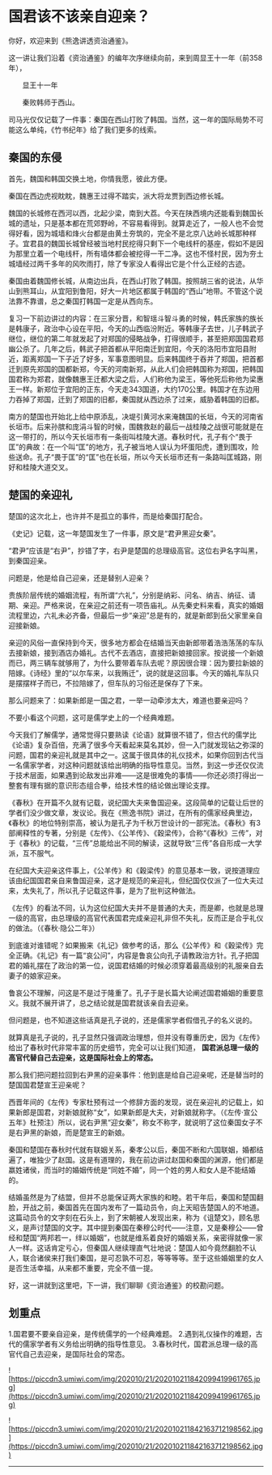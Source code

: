 # 国君该不该亲自迎亲？

你好，欢迎来到《熊逸讲透资治通鉴》。

这一讲让我们沿着《资治通鉴》的编年次序继续向前，来到周显王十一年（前358年），

       显王十一年

       秦败韩师于西山。

司马光仅仅记载了一件事：秦国在西山打败了韩国。当然，这一年的国际局势不可能这么单纯，《竹书纪年》给了我们更多的线索。

## 秦国的东侵

首先，魏国和韩国交换土地，你情我愿，彼此方便。

秦国在西边虎视眈眈，魏惠王过得不踏实，派大将龙贾到西边修长城。

魏国的长城修在西河以西，北起少梁，南到大荔。今天在陕西境内还能看到魏国长城的遗址，只是基本都在荒郊野岭，不容易看得到。就算走近了，一般人也不会觉得好看，因为城墙和烽火台都是由黄土夯筑的，完全不是北京八达岭长城那种样子。宜君县的魏国长城曾经被当地村民挖得只剩下一个电线杆的基座，假如不是因为那里立着一个电线杆，所有墙体都会被挖得一干二净。这也不怪村民，因为夯土城墙经过两千多年的风吹雨打，除了专家没人看得出它是个什么正经的古迹。

秦国由着魏国修长城，从南边出兵，在西山打败了韩国。按照胡三省的说法，从华山到熊耳山，从宜阳到鲁阳，好大一片地区都属于韩国的“西山”地带。不管这个说法靠不靠谱，总之秦国打韩国一定是从西向东。

复习一下前边讲过的内容：在三家分晋，和智瑶斗智斗勇的时候，韩氏家族的族长是韩康子，政治中心设在平阳，今天的山西临汾附近。等韩康子去世，儿子韩武子继位，继位的第二年就发起了对郑国的侵略战争，打得很顺手，甚至把郑国国君郑幽公杀了。几年之后，韩武子把首都从平阳南迁到宜阳，今天的洛阳市宜阳县附近，距离郑国一下子近了好多，军事意图明显。后来韩国终于吞并了郑国，把首都迁到原先郑国的国都新郑，今天的河南新郑，从此人们会把韩国称为郑国，把韩国国君称为郑君，就像魏惠王迁都大梁之后，人们称他为梁王，等他死后称他为梁惠王一样。新郑位于宜阳的正东，今天走343国道，大约170公里。韩国才在东边用力吞掉了郑国，迁到了郑国的旧都，秦国就从西边杀了过来，威胁着韩国的旧都。

南方的楚国也开始北上给中原添乱，决堤引黄河水来淹魏国的长垣，今天的河南省长垣市。后来孙膑和庞涓斗智的时候，围魏救赵的最后一战桂陵之战很可能就是在这一带打的，所以今天长垣市有一条街叫桂陵大道。春秋时代，孔子有个“畏于匡”的典故：在一个叫“匡”的地方，孔子被当地人误认为坏蛋阳虎，遭到围攻，险些送命。孔子“畏于匡”的“匡”也在长垣，所以今天长垣市还有一条路叫匡城路，刚好和桂陵大道交叉。

## 楚国的亲迎礼

楚国的这次北上，也许并不是孤立的事件，而是给秦国打配合。

《史记》记载，这一年楚国发生了一件事，原文是“君尹黑迎女秦”。

“君尹”应该是“右尹”，抄错了字，右尹是楚国的总理级高官。这位右尹名字叫黑，到秦国迎亲。

问题是，他是给自己迎亲，还是替别人迎亲？

贵族阶层传统的婚姻流程，有所谓“六礼”，分别是纳彩、问名、纳吉、纳征、请期、亲迎。严格来说，在亲迎之前还有一项告庙礼。从先秦史料来看，真实的婚姻流程里边，六礼未必齐备，但最后一步“亲迎”总是有的，就是新郎到岳父家里亲自迎接新娘。

亲迎的风俗一直保持到今天，很多地方都会在结婚当天由新郎带着浩浩荡荡的车队去接新娘，接到酒店办婚礼。古代不去酒店，直接把新娘接回家。按说接一个新娘而已，两三辆车就够用了，为什么要带着车队去呢？原因很合理：因为要拉新娘的陪嫁。《诗经》里的“以尔车来，以我贿迁”，说的就是这回事。今天的婚礼车队只是摆摆样子而已，不拉陪嫁了，但车队的习俗还是保存了下来。

那么问题来了：如果新郎是一国之君，一举一动牵涉太大，难道也要亲迎吗？

不要小看这个问题，这可是儒学史上的一个经典难题。

今天我们了解儒学，通常觉得只要熟读《论语》就算很不错了，但古代的儒学比《论语》复杂百倍，充满了很多今天看起来莫名其妙，但一入门就发现钻之弥深的问题，国君的亲迎礼就是其中之一。这属于很具体的礼仪技术，如果你回到古代当一名儒家学者，对这种问题就该给出明确的指导性意见。当然，到这一步还仅仅流于技术层面，如果遇到论敌发出非难——这是很难免的事情——你还必须打得出一整套有理有据的意识形态组合拳，给技术性的结论做出理论支撑。

《春秋》在开篇不久就有记载，说纪国大夫来鲁国迎亲。这段简单的记载让后世的学者们没少做文章，发议论。我在《熊逸书院》讲过，在所有的儒家经典里边，《春秋》的地位特别崇高，被认为是孔子为千秋万世设计的一部宪法。《春秋》有3部阐释性的专著，分别是《左传》、《公羊传》、《穀梁传》，合称“《春秋》三传”，对于《春秋》的记载，“三传”总能给出不同的解读，这就导致“三传”各自形成一大学派，互不服气。

在纪国大夫迎亲这件事上，《公羊传》和《穀梁传》的意见基本一致，说按道理应该由纪国国君亲自来鲁国迎亲，这才是规范的亲迎礼，但纪国仅仅派了一位大夫过来，太失礼了，所以孔子记载这件事，是为了批判这种做法。

《左传》的看法不同，认为这位纪国大夫并不是普通的大夫，而是卿，也就是总理一级的高官，由总理级的高官代表国君完成亲迎礼非但不失礼，反而正是合乎礼仪的做法。（《春秋·隐公二年》）

到底谁对谁错呢？如果搬来《礼记》做参考的话，那么《公羊传》和《穀梁传》完全正确。《礼记》有一篇“哀公问”，内容是鲁哀公向孔子请教政治方针。孔子把国君的婚礼摆在了政治的第一位，说国君结婚的时候必须穿着最高级别的礼服亲自去妻子的娘家迎亲。

鲁哀公不理解，问这是不是过于隆重了。孔子于是长篇大论阐述国君婚姻的重要意义。我就不展开讲了，总之结论就是国君就该亲自去迎亲。

但问题是，也不知道这些话真是孔子说的，还是儒家学者假借孔子的名义说的。

就算真是孔子说的，孔子显然只强调政治理想，但并没有尊重历史，因为《左传》给出了春秋时代非常丰富的历史细节，完全可以让我们知道， **国君派总理一级的高官代替自己去迎亲，这是国际社会上的常态。**

那么我们把问题拉回到右尹黑的迎亲事件：他到底是给自己迎亲呢，还是替当时的楚国国君楚宣王迎亲呢？

西晋年间的《左传》专家杜预有过一个修辞方面的发现，说在亲迎礼的记载上，如果新郎是国君，对新娘就称“女”，如果新郎是大夫，对新娘就称字。（《左传·宣公五年》杜预注）所以，说右尹黑“迎女秦”，称女不称字，就说明了这位秦国女子不是右尹黑的新娘，而是楚宣王的新娘。

秦国和楚国在春秋时代就有联姻关系，秦孝公以后，秦国不断和六国联姻，婚都结遍了，唯独少了赵国。这是有道理的，我在前边讲过赵国和秦国的渊源，他们都是嬴姓诸侯，而当时的婚姻传统是“同姓不婚”，同一个姓的男人和女人是不能结婚的。

结婚虽然是为了结盟，但并不总能保证两大家族的和睦。若干年后，秦国和楚国翻脸，开战之前，秦国首先在国内发布了一篇动员令，向上天昭告楚国人的不地道。这篇动员令的文字刻在石头上，到了宋朝被人发现出来，称为《诅楚文》，顾名思义，是声讨楚国的文字。其中提到秦国在秦穆公时代——注意，又是秦穆公——曾经和楚国“两邦若一，绊以婚姻”，也就是维系着良好的婚姻关系，亲密得就像一家人一样。这话肯定亏心，但秦国人继续理直气壮地说：楚国人如今竟然翻脸不认人，联合诸侯来打我们秦国，是可忍孰不可忍，等等等等。至于这些婚姻里的女人是否生活幸福，从来都不重要，完全不值一提。

好，这一讲就到这里吧，下一讲，我们聊聊《资治通鉴》的校勘问题。

## 划重点

1.国君要不要亲自迎亲，是传统儒学的一个经典难题。
2.遇到礼仪操作的难题，古代的儒家学者有义务给出明确的指导性意见。
3.春秋时代，国君派总理一级的高官代自己去迎亲，是国际社会的常态。

![https://piccdn3.umiwi.com/img/202010/21/202010211842099419961765.jpg](https://piccdn3.umiwi.com/img/202010/21/202010211842099419961765.jpg)

![https://piccdn3.umiwi.com/img/202010/21/202010211842163712198562.jpg](https://piccdn3.umiwi.com/img/202010/21/202010211842163712198562.jpg)

---
